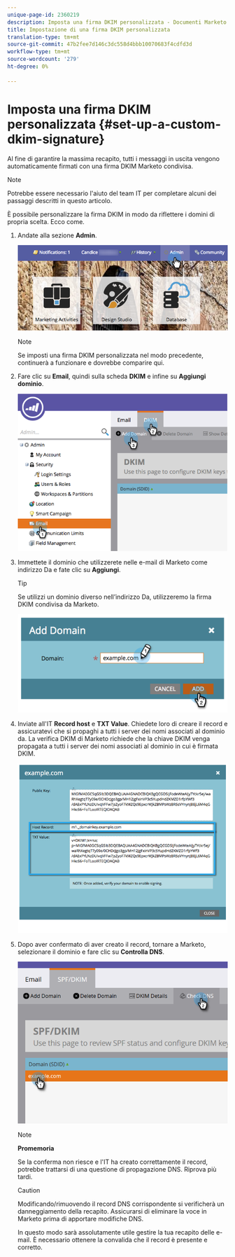 ```yaml
---
unique-page-id: 2360219
description: Imposta una firma DKIM personalizzata - Documenti Marketo - Documentazione prodotto
title: Impostazione di una firma DKIM personalizzata
translation-type: tm+mt
source-git-commit: 47b2fee7d146c3dc558d4bbb10070683f4cdfd3d
workflow-type: tm+mt
source-wordcount: '279'
ht-degree: 0%

---
```



# Imposta una firma DKIM personalizzata {#set-up-a-custom-dkim-signature}

Al fine di garantire la massima recapito, tutti i messaggi in uscita vengono automaticamente firmati con una firma DKIM Marketo condivisa.

>[!NOTE]
>
>Potrebbe essere necessario l&#39;aiuto del team IT per completare alcuni dei passaggi descritti in questo articolo.

È possibile personalizzare la firma DKIM in modo da riflettere i domini di propria scelta. Ecco come.

1. Andate alla sezione **Admin**.

   ![](assets/adminhand.png)

   >[!NOTE]
   >
   >
   >Se imposti una firma DKIM personalizzata nel modo precedente, continuerà a funzionare e dovrebbe comparire qui.

1. Fare clic su **Email**, quindi sulla scheda **DKIM** e infine su **Aggiungi dominio**.

   ![](assets/image2014-9-18-15-3a39-3a30.png)

1. Immettete il dominio che utilizzerete nelle e-mail di Marketo come indirizzo Da e fate clic su **Aggiungi**.

   >[!TIP]
   >
   >
   >Se utilizzi un dominio diverso nell’indirizzo Da, utilizzeremo la firma DKIM condivisa da Marketo.

   ![](assets/image2014-9-18-15-3a40-3a28.png)

1. Inviate all&#39;IT **Record host** e **TXT Value**. Chiedete loro di creare il record e assicuratevi che si propaghi a tutti i server dei nomi associati al dominio da. La verifica DKIM di Marketo richiede che la chiave DKIM venga propagata a tutti i server dei nomi associati al dominio in cui è firmata DKIM.

   ![](assets/image2014-9-18-15-3a40-3a44.png)

1. Dopo aver confermato di aver creato il record, tornare a Marketo, selezionare il dominio e fare clic su **Controlla DNS**.

   ![](assets/check.png)

   >[!NOTE]
   >
   >**Promemoria**
   >
   >Se la conferma non riesce e l&#39;IT ha creato correttamente il record, potrebbe trattarsi di una questione di propagazione DNS. Riprova più tardi.

   >[!CAUTION]
   >
   >
   >Modificando/rimuovendo il record DNS corrispondente si verificherà un danneggiamento della recapito. Assicurarsi di eliminare la voce in Marketo prima di apportare modifiche DNS.

   In questo modo sarà assolutamente utile gestire la tua recapito delle e-mail. È necessario ottenere la convalida che il record è presente e corretto.

